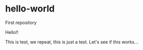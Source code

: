 # hello-world
First repository

Hello!!  

This is test, we repeat, this is just a test.  Let's see if this works...
